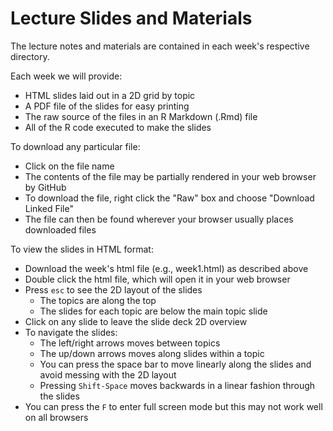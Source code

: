 # Lecture Slides and Materials

The lecture notes and materials are contained in each week's respective directory.

Each week we will provide:

- HTML slides laid out in a 2D grid by topic
- A PDF file of the slides for easy printing
- The raw source of the files in an R Markdown (.Rmd) file
- All of the R code executed to make the slides

To download any particular file:

- Click on the file name
- The contents of the file may be partially rendered in your web browser by GitHub
- To download the file, right click the "Raw" box and choose "Download Linked File"
- The file can then be found wherever your browser usually places downloaded files

To view the slides in HTML format:

- Download the week's html file (e.g., week1.html) as described above
- Double click the html file, which will open it in your web browser
- Press `esc` to see the 2D layout of the slides
    - The topics are along the top
    - The slides for each topic are below the main topic slide
- Click on any slide to leave the slide deck 2D overview
- To navigate the slides:
    - The left/right arrows moves between topics
    - The up/down arrows moves along slides within a topic
    - You can press the space bar to move linearly along the slides and avoid messing with the 2D layout
    - Pressing `Shift-Space` moves backwards in a linear fashion through the slides
- You can press the `F` to enter full screen mode but this may not work well on all browsers
